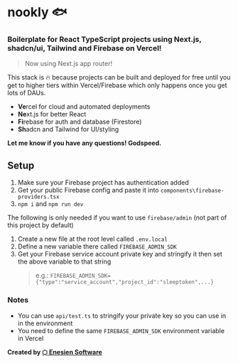 # nookly 🐟

### Boilerplate for React TypeScript projects using Next.js, shadcn/ui, Tailwind and Firebase on Vercel!

> Now using Next.js app router!

This stack is 🔥 because projects can be built and deployed for free until you get to higher tiers within Vercel/Firebase which only happens once you get lots of DAUs.

- **Ve**rcel for cloud and automated deployments
- **Ne**xt.js for better React
- **Fi**rebase for auth and database (Firestore)
- **Sh**adcn and Tailwind for UI/styling

**Let me know if you have any questions! Godspeed.**

## Setup

1. Make sure your Firebase project has authentication added
1. Get your public Firebase config and paste it into `components\firebase-providers.tsx`
1. `npm i` and `npm run dev`

The following is only needed if you want to use `firebase/admin` (not part of this project by default)

1. Create a new file at the root level called `.env.local`
1. Define a new variable there called `FIREBASE_ADMIN_SDK`
1. Get your Firebase service account private key and stringify it then set the above variable to that string
   > e.g.: `FIREBASE_ADMIN_SDK={"type":"service_account","project_id":"sleeptoken",...}`

### Notes

- You can use `api/test.ts` to stringify your private key so you can use in in the environment
- You need to define the same `FIREBASE_ADMIN_SDK` environment variable in Vercel

**Created by [⬡ Enesien Software](https://enesien.com)**
